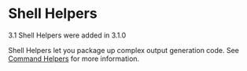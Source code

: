 # Shell Helpers

<div class="versionadded">

3.1
Shell Helpers were added in 3.1.0

</div>

Shell Helpers let you package up complex output generation code. See
[Command Helpers](../console-and-shells/input-output#command-helpers) for more information.
